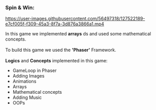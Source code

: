
### Spin & Win:
https://user-images.githubusercontent.com/56497318/127522189-e7cf005f-f309-45a3-8f7a-3d876a3866a1.mp4

<p> In this game we implemented <b>arrays</b> ds and used some mathematical concepts. <br><br>
To build this game we used the <b>'Phaser'</b> Framework.<br><br>
<b>Logics</b> and <b>Concepts</b> implemented in this game:<br></p>
<ul>
  <li> GameLoop in Phaser</li>
  <li> Adding Images</li>
  <li> Animations </li>
  <li> Arrays </li>
  <li> Mathematical concepts</li>
  <li> Adding Music</li>
  <li> OOPs </li>
</ul>
    
